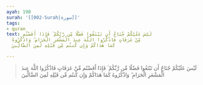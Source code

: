 ```yaml
---
ayah: 198
surah: '[[002-Surah|سورة]]'
tags:
- quran
text: لَيْسَ عَلَيْكُمْ جُنَاحٌ أَن تَبْتَغُوا فَضْلًا مِّن رَّبِّكُمْ ۚ فَإِذَا أَفَضْتُم
  مِّنْ عَرَفَاتٍ فَاذْكُرُوا اللَّهَ عِندَ الْمَشْعَرِ الْحَرَامِ ۖ وَاذْكُرُوهُ
  كَمَا هَدَاكُمْ وَإِن كُنتُم مِّن قَبْلِهِ لَمِنَ الضَّالِّينَ

---
```

> لَيْسَ عَلَيْكُمْ جُنَاحٌ أَن تَبْتَغُوا فَضْلًا مِّن رَّبِّكُمْ ۚ فَإِذَا أَفَضْتُم مِّنْ عَرَفَاتٍ فَاذْكُرُوا اللَّهَ عِندَ الْمَشْعَرِ الْحَرَامِ ۖ وَاذْكُرُوهُ كَمَا هَدَاكُمْ وَإِن كُنتُم مِّن قَبْلِهِ لَمِنَ الضَّالِّينَ
